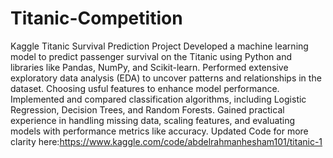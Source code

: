 # Titanic-Competition
Kaggle Titanic Survival Prediction Project
Developed a machine learning model to predict passenger survival on the Titanic using Python and libraries like Pandas, NumPy, and Scikit-learn.
Performed extensive exploratory data analysis (EDA) to uncover patterns and relationships in the dataset.
Choosing usful features to enhance model performance.
Implemented and compared classification algorithms, including Logistic Regression, Decision Trees, and Random Forests.
Gained practical experience in handling missing data, scaling features, and evaluating models with performance metrics like accuracy.
Updated Code for more clarity here:https://www.kaggle.com/code/abdelrahmanhesham101/titanic-1
